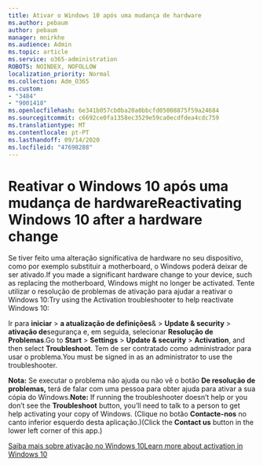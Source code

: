 ```yaml
---
title: Ativar o Windows 10 após uma mudança de hardware
ms.author: pebaum
author: pebaum
manager: mnirkhe
ms.audience: Admin
ms.topic: article
ms.service: o365-administration
ROBOTS: NOINDEX, NOFOLLOW
localization_priority: Normal
ms.collection: Adm_O365
ms.custom:
- "3484"
- "9001418"
ms.openlocfilehash: 6e341b057cb0ba20a0bbcfd05008875f59a24684
ms.sourcegitcommit: c6692ce0fa1358ec3529e59ca0ecdfdea4cdc759
ms.translationtype: MT
ms.contentlocale: pt-PT
ms.lasthandoff: 09/14/2020
ms.locfileid: "47698288"
---
```

# <a name="reactivating-windows-10-after-a-hardware-change"></a><span data-ttu-id="c95d3-102">Reativar o Windows 10 após uma mudança de hardware</span><span class="sxs-lookup"><span data-stu-id="c95d3-102">Reactivating Windows 10 after a hardware change</span></span>

<span data-ttu-id="c95d3-103">Se tiver feito uma alteração significativa de hardware no seu dispositivo, como por exemplo substituir a motherboard, o Windows poderá deixar de ser ativado.</span><span class="sxs-lookup"><span data-stu-id="c95d3-103">If you made a significant hardware change to your device, such as replacing the motherboard, Windows might no longer be activated.</span></span> <span data-ttu-id="c95d3-104">Tente utilizar o resolução de problemas de ativação para ajudar a reativar o Windows 10:</span><span class="sxs-lookup"><span data-stu-id="c95d3-104">Try using the Activation troubleshooter to help reactivate Windows 10:</span></span>

<span data-ttu-id="c95d3-105">Ir para **iniciar**  >  **a atualização de definições**&  >  **Update & security**  >  **ativação de**segurança e, em seguida, selecionar **Resolução de Problemas**.</span><span class="sxs-lookup"><span data-stu-id="c95d3-105">Go to **Start** > **Settings** > **Update & security** > **Activation**, and then select **Troubleshoot**.</span></span> <span data-ttu-id="c95d3-106">Tem de ser contratado como administrador para usar o problema.</span><span class="sxs-lookup"><span data-stu-id="c95d3-106">You must be signed in as an administrator to use the troubleshooter.</span></span>

<span data-ttu-id="c95d3-107">**Nota:** Se executar o problema não ajuda ou não vê o botão **De resolução de problemas,** terá de falar com uma pessoa para obter ajuda para ativar a sua cópia do Windows.</span><span class="sxs-lookup"><span data-stu-id="c95d3-107">**Note:** If running the troubleshooter doesn’t help or you don’t see the **Troubleshoot** button, you’ll need to talk to a person to get help activating your copy of Windows.</span></span> <span data-ttu-id="c95d3-108">(Clique no botão **Contacte-nos** no canto inferior esquerdo desta aplicação.)</span><span class="sxs-lookup"><span data-stu-id="c95d3-108">(Click the **Contact us** button in the lower left corner of this app.)</span></span>

[<span data-ttu-id="c95d3-109">Saiba mais sobre ativação no Windows 10</span><span class="sxs-lookup"><span data-stu-id="c95d3-109">Learn more about activation in Windows 10</span></span>](https://support.microsoft.com/help/12440/windows-10-activate)
